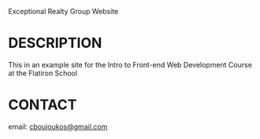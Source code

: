 Exceptional Realty Group Website

# DESCRIPTION

This in an example site for the Intro to Front-end Web Development Course at the Flatiron School

# CONTACT

email: cboujoukos@gmail.com
